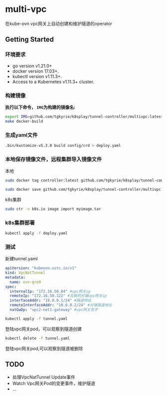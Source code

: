 # multi-vpc
在kube-ovn vpc网关上自动创建和维护隧道的operator

## Getting Started

### 环境要求
- go version v1.21.0+
- docker version 17.03+.
- kubectl version v1.11.3+.
- Access to a Kubernetes v1.11.3+ cluster.

### 构建镜像
**执行以下命令， `IMG`为构建的镜像名:**

```sh
export IMG=github.com/tgkyrie/k8splay/tunnel-controller/multivpc:latest
make docker-build 
```


### 生成yaml文件

```sh
.bin/kustomize-v5.3.0 build config/crd > deploy.yaml
```

### 本地保存镜像文件，远程集群导入镜像文件

本地
```sh
sudo docker tag controller:latest github.com/tgkyrie/k8splay/tunnel-controller/multivpc:latest

sudo docker save github.com/tgkyrie/k8splay/tunnel-controller/multivpc:latest > myimage.tar
```

k8s集群
```sh
sudo ctr -n k8s.io image import myimage.tar
```

### k8s集群部署
```sh
kubectl apply -f deploy.yaml
```

### 测试

新建tunnel.yaml
```yaml
apiVersion: "kubeovn.ustc.io/v1"
kind: VpcNatTunnel
metadata:
  name: ovn-gre0
spec:
  internalIp: "172.16.50.84" #vpc网关ip
  remoteIp: "172.16.50.122" #互联的对端vpc网关ip
  interfaceAddr: "10.0.0.1/24" #隧道地址
  remoteInterfaceAddr: "10.0.0.2/24" #对端隧道地址
  natGwDp: "vpc2-net1-gateway" #vpc网关名字

```
```sh
kubectl apply -f tunnel.yaml
```
登陆vpc网关pod，可以观察到隧道创建
```sh
kubectl delete -f tunnel.yaml
```
登陆vpc网关pod,可以观察到隧道被删除

## TODO
+ 处理VpcNatTunnel Update事件
+ Watch Vpc网关Pod的变更事件，维护隧道
+ ...